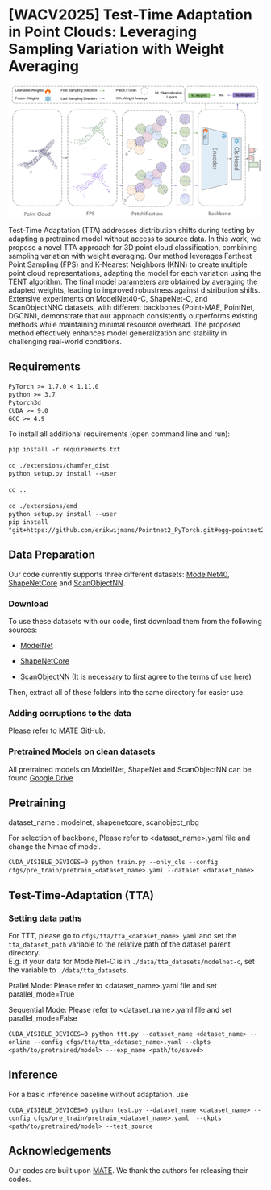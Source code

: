 # [WACV2025] Test-Time Adaptation in Point Clouds: Leveraging Sampling Variation with Weight Averaging

![image](./figures/main_net.png)

Test-Time Adaptation (TTA) addresses distribution shifts during testing by adapting a pretrained model without access to source data. In this work, we propose a novel
TTA approach for 3D point cloud classification, combining sampling variation with weight averaging. Our method leverages Farthest Point Sampling (FPS) and K-Nearest
Neighbors (KNN) to create multiple point cloud representations, adapting the model for each variation using the TENT algorithm. The final model parameters are obtained
by averaging the adapted weights, leading to improved robustness against distribution shifts. Extensive experiments on ModelNet40-C, ShapeNet-C, and ScanObjectNNC datasets, with different backbones (Point-MAE, PointNet, DGCNN), demonstrate that our approach consistently outperforms existing methods while maintaining minimal resource overhead. The proposed method effectively enhances model generalization and stability in challenging real-world conditions.


## Requirements
```
PyTorch >= 1.7.0 < 1.11.0  
python >= 3.7  
Pytorch3d
CUDA >= 9.0  
GCC >= 4.9  
```
To install all additional requirements (open command line and run):
```
pip install -r requirements.txt

cd ./extensions/chamfer_dist
python setup.py install --user

cd ..

cd ./extensions/emd
python setup.py install --user
pip install "git+https://github.com/erikwijmans/Pointnet2_PyTorch.git#egg=pointnet2_ops&subdirectory=pointnet2_ops_lib"
```

## Data Preparation
Our code currently supports three different datasets: [ModelNet40](https://arxiv.org/abs/1406.5670), [ShapeNetCore](https://arxiv.org/abs/1512.03012) and [ScanObjectNN](https://arxiv.org/abs/1908.04616).
  
### Download
To use these datasets with our code, first download them from the following sources:  
- [ModelNet](https://shapenet.cs.stanford.edu/media/modelnet40_normal_resampled.zip) 

- [ShapeNetCore](https://cloud.tsinghua.edu.cn/f/06a3c383dc474179b97d/)

- [ScanObjectNN](https://hkust-vgd.ust.hk/scanobjectnn/h5_files.zip) (It is necessary to first agree to the terms of use [here](https://forms.gle/g29a6qSgjatjb1vZ6))  

Then, extract all of these folders into the same directory for easier use.

### Adding corruptions to the data
Please refer to [MATE](https://github.com/jmiemirza/MATE) GitHub. 

### Pretrained Models on clean datasets
All pretrained models on ModelNet, ShapeNet and ScanObjectNN can be found [Google Drive]()



## Pretraining

dataset_name : modelnet, shapenetcore, scanobject_nbg

For selection of backbone, Please refer to <dataset_name>.yaml file and change the Nmae of model.
```
CUDA_VISIBLE_DEVICES=0 python train.py --only_cls --config cfgs/pre_train/pretrain_<dataset_name>.yaml --dataset <dataset_name>
```

## Test-Time-Adaptation (TTA)
### Setting data paths 
For TTT, please go to `cfgs/tta/tta_<dataset_name>.yaml` and set the `tta_dataset_path` variable to the relative path of the dataset parent directory.  
E.g. if your data for ModelNet-C is in `./data/tta_datasets/modelnet-c`, set the variable to `./data/tta_datasets`.  

Prallel Mode: Please refer to <dataset_name>.yaml file and set parallel_mode=True

Sequential Mode: Please refer to <dataset_name>.yaml file and set parallel_mode=False
```
CUDA_VISIBLE_DEVICES=0 python ttt.py --dataset_name <dataset_name> --online --config cfgs/tta/tta_<dataset_name>.yaml --ckpts <path/to/pretrained/model> ---exp_name <path/to/saved>
```

## Inference

For a basic inference baseline without adaptation, use
```
CUDA_VISIBLE_DEVICES=0 python test.py --dataset_name <dataset_name> --config cfgs/pre_train/pretrain_<dataset_name>.yaml  --ckpts <path/to/pretrained/model> --test_source
```

## Acknowledgements
Our codes are built upon [MATE](https://github.com/jmiemirza/MATE). We thank the authors for releasing their codes.
